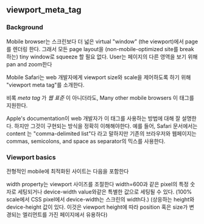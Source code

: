 ## viewport_meta_tag


### Background
Mobile browser는 스크린보다 더 넓은 virtual "window" (the viewport)에서 page를 렌더링 한다. 그래서 모든 page layout을 (non-mobile-optimized site를 break하는) tiny window로 squeeze 할 필요 없다.
User는 페이지의 다른 영역을 보기 위해 pan and zoom한다

Mobile Safari는 web 개발자에게 viewport size와 scale을 제어하도록 하기 위해  "viewport meta tag"를 소개한다.

비록 *meta tag* 가 *웹 표준* 이 아니더라도, Many other mobile browsers 이 태그를 지원한다.

Apple's documentation이 web 개발자가 이 태그를 사용하는 방법에 대해 잘 설명한다. 하지만 그것이 구현되는 방식을 정확히 이해해야한다. 예를 들어, Safari 문서에서는 content 는 "comma-delimited list"다 라고 말하지만
기존의 브라우저와 웹페이지는 commas, semicolons, and space as separator의 믹스를 사용한다.

### Viewport basics

전형적인 mobile에 최적화된 사이트는 다음을 포함한다

  <meta name="viewport" content="width=device-width, initial-scale=1">

width property는 viewport 사이즈를 조절한다
width=600과 같은 pixel의 특정 숫자로 세팅되거나
device-width value와같은 특별한 값으로 세팅될 수 있다.
(100% scale에서 CSS pixel에서 device-width는 스크린의 width다.)
(상응하는 height와 device-height 값이 있다. 이것은 viewport height에 따라 position 혹은 size가 변경되는 엘리먼트를 가진 페이지에서 유용하다)
